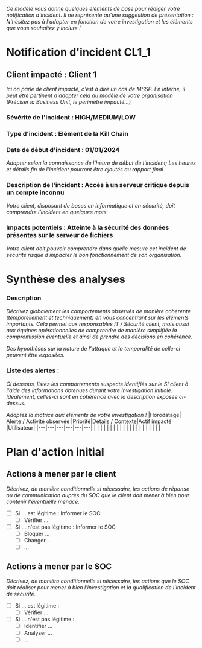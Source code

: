 *Ce modèle vous donne quelques éléments de base pour rédiger votre notification d'incident.*
*Il ne représente qu'une suggestion de présentation : N'hésitez pas à l'adapter en fonction de votre investigation et les éléments que vous souhaitez y inclure !*
# Notification d'incident CL1_1
## Client impacté : Client 1
*Ici on parle de client impacté, c'est à dire un cas de MSSP. En interne, il peut être pertinent d'adapter cela au modèle de votre organisation (Préciser la Business Unit, le périmètre impacté...)*
### Sévérité de l'incident : **HIGH/MEDIUM/LOW**
### Type d'incident : **Elément de la Kill Chain**

### Date de début d'incident : 01/01/2024
*Adapter selon la connaissance de l'heure de début de l'incident; Les heures et détails fin de l'incident pourront être ajoutés au rapport final*
### Description de l'incident : Accès à un serveur critique depuis un compte inconnu
*Votre client, disposant de bases en informatique et en sécurité, doit comprendre l'incident en quelques mots.*
### Impacts potentiels : Atteinte à la sécurité des données présentes sur le serveur de fichiers
*Votre client doit pouvoir comprendre dans quelle mesure cet incident de sécurité risque d'impacter le bon fonctionnement de son organisation.*


# Synthèse des analyses
### Description
*Décrivez globalement les comportements observés de manière cohérente (temporellement et techniquement) en vous concentrant sur les éléments importants. Cela permet aux responsables IT / Sécurité client, mais aussi aux équipes opérationnelles de comprendre de manière simplifiée la compromission éventuelle et ainsi de prendre des décisions en cohérence.*

*Des hypothèses sur la nature de l'attaque et la temporalité de celle-ci peuvent être exposées.*


### Liste des alertes : 
*Ci dessous, listez les comportements suspects identifiés sur le SI client à l'aide des informations obtenues durant votre investigation initiale. Idéalement, celles-ci sont en cohérence avec la description exposée ci-dessus.*

*Adaptez la matrice aux éléments de votre investigation !*
|Horodatage| Alerte / Activité observée |Priorité|Détails / Contexte|Actif impacté |Utilisateur|
|---|---|---|---|---|---|
|   |   |   |   |   |   |
|   |   |   |   |   |   |
|   |   |   |   |   |   |

# Plan d'action initial
## Actions à mener par le client
*Décrivez, de manière conditionnelle si nécessaire, les actions de réponse ou de communication auprès du SOC que le client doit mener à bien pour contenir l'éventuelle menace.*

- [ ] Si ... est légitime : Informer le SOC
    - [ ] Vérifier ...
- [ ] Si ... n'est pas légitime : Informer le SOC
    - [ ] Bloquer ...
    - [ ] Changer ...
    - [ ] ...

## Actions à mener par le SOC
*Décrivez, de manière conditionnelle si nécessaire, les actions que le SOC doit réaliser pour mener à bien l'investigation et la qualification de l'incident de sécurité.*

- [ ] Si ... est légitime : 
    - [ ] Vérifier ...
- [ ] Si ... n'est pas légitime :
    - [ ] Identifier ...
    - [ ] Analyser ...
    - [ ] ...